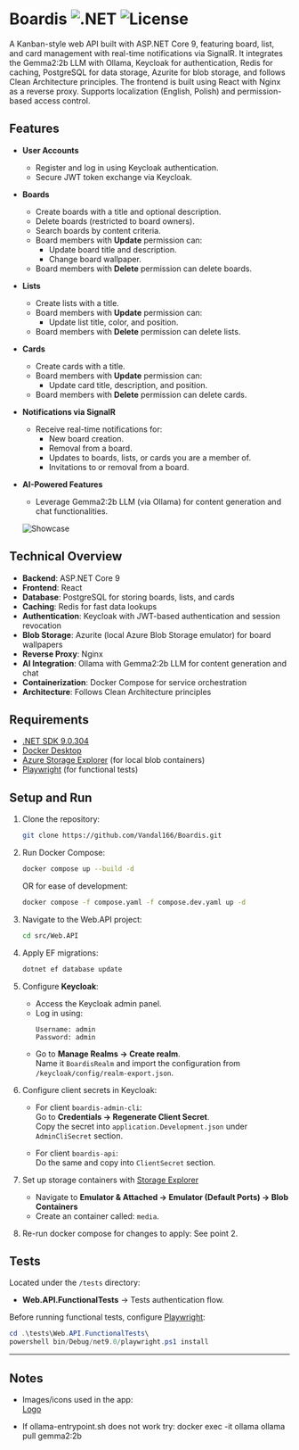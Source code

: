 # Boardis ![.NET](https://img.shields.io/badge/.NET-9.0-blue) ![License](https://img.shields.io/badge/license-MIT-green)

A Kanban-style web API built with ASP.NET Core 9, featuring board, list, and card management with real-time notifications via SignalR. It integrates the Gemma2:2b LLM with Ollama, Keycloak for authentication, Redis for caching, PostgreSQL for data storage, Azurite for blob storage, and follows Clean Architecture principles. The frontend is built using React with Nginx as a reverse proxy. Supports localization (English, Polish) and permission-based access control.

## Features

- **User Accounts**
  - Register and log in using Keycloak authentication.
  - Secure JWT token exchange via Keycloak.

- **Boards**
  - Create boards with a title and optional description.
  - Delete boards (restricted to board owners).
  - Search boards by content criteria.
  - Board members with **Update** permission can:
    - Update board title and description.
    - Change board wallpaper.
  - Board members with **Delete** permission can delete boards.

- **Lists**
  - Create lists with a title.
  - Board members with **Update** permission can:
    - Update list title, color, and position.
  - Board members with **Delete** permission can delete lists.

- **Cards**
  - Create cards with a title.
  - Board members with **Update** permission can:
    - Update card title, description, and position.
  - Board members with **Delete** permission can delete cards.

- **Notifications via SignalR**
  - Receive real-time notifications for:
    - New board creation.
    - Removal from a board.
    - Updates to boards, lists, or cards you are a member of.
    - Invitations to or removal from a board.

- **AI-Powered Features**
  - Leverage Gemma2:2b LLM (via Ollama) for content generation and chat functionalities.


  ![Showcase](Showcase.gif)

## Technical Overview

- **Backend**: ASP.NET Core 9
- **Frontend**: React
- **Database**: PostgreSQL for storing boards, lists, and cards
- **Caching**: Redis for fast data lookups
- **Authentication**: Keycloak with JWT-based authentication and session revocation
- **Blob Storage**: Azurite (local Azure Blob Storage emulator) for board wallpapers
- **Reverse Proxy**: Nginx
- **AI Integration**: Ollama with Gemma2:2b LLM for content generation and chat
- **Containerization**: Docker Compose for service orchestration
- **Architecture**: Follows Clean Architecture principles

## Requirements

- [.NET SDK 9.0.304](https://dotnet.microsoft.com/)
- [Docker Desktop](https://www.docker.com/products/docker-desktop/)
- [Azure Storage Explorer](https://azure.microsoft.com/en-us/products/storage/storage-explorer/) (for local blob containers)
- [Playwright](https://playwright.dev/dotnet/) (for functional tests)


## Setup and Run

1. Clone the repository:
   ```bash
   git clone https://github.com/Vandal166/Boardis.git
   ```

2. Run Docker Compose:
   ```bash
   docker compose up --build -d
   ```
   OR for ease of development:
   ```bash
   docker compose -f compose.yaml -f compose.dev.yaml up -d
   ```

3. Navigate to the Web.API project:
   ```bash
   cd src/Web.API
   ```

4. Apply EF migrations:
   ```bash
   dotnet ef database update
   ```

5. Configure **Keycloak**:

   - Access the Keycloak admin panel.  
   - Log in using:
     ```
     Username: admin
     Password: admin
     ```
   - Go to **Manage Realms → Create realm**.  
     Name it `BoardisRealm` and import the configuration from `/keycloak/config/realm-export.json`.

6. Configure client secrets in Keycloak:

   - For client `boardis-admin-cli`:  
     Go to **Credentials → Regenerate Client Secret**.  
     Copy the secret into `application.Development.json` under `AdminCliSecret` section.

   - For client `boardis-api`:  
     Do the same and copy into `ClientSecret` section.

7. Set up storage containers with [Storage Explorer](https://azure.microsoft.com/en-us/products/storage/storage-explorer)

   - Navigate to **Emulator & Attached → Emulator (Default Ports) → Blob Containers**
   - Create an container called: `media`.

8. Re-run docker compose for changes to apply:
   See point 2.


## Tests

Located under the `/tests` directory:

- **Web.API.FunctionalTests** → Tests authentication flow.

Before running functional tests, configure [Playwright](https://github.com/microsoft/playwright):

```powershell
cd .\tests\Web.API.FunctionalTests\
powershell bin/Debug/net9.0/playwright.ps1 install
```

---

## Notes

- Images/icons used in the app:  
  [Logo](https://www.flaticon.com/free-icons/to-do-list)

- If ollama-entrypoint.sh does not work try:
  docker exec -it ollama ollama pull gemma2:2b
